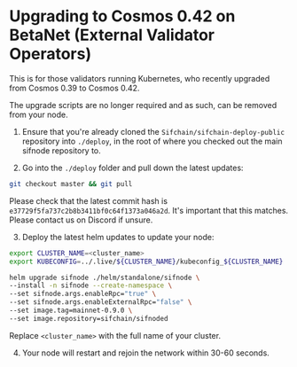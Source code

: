# Upgrading to Cosmos 0.42 on BetaNet (External Validator Operators)

This is for those validators running Kubernetes, who recently upgraded from Cosmos 0.39 to Cosmos 0.42.

The upgrade scripts are no longer required and as such, can be removed from your node.

1. Ensure that you're already cloned the `Sifchain/sifchain-deploy-public` repository into `./deploy`, in the root of where you checked out the main sifnode repository to.

2. Go into the `./deploy` folder and pull down the latest updates:

```bash
git checkout master && git pull
```

Please check that the latest commit hash is `e37729f5fa737c2b8b3411bf0c64f1373a046a2d`. It's important that this matches. Please contact us on Discord if unsure.

3. Deploy the latest helm updates to update your node:

```bash
export CLUSTER_NAME=<cluster_name>
export KUBECONFIG=../.live/${CLUSTER_NAME}/kubeconfig_${CLUSTER_NAME}

helm upgrade sifnode ./helm/standalone/sifnode \
--install -n sifnode --create-namespace \
--set sifnode.args.enableRpc="true" \
--set sifnode.args.enableExternalRpc="false" \
--set image.tag=mainnet-0.9.0 \
--set image.repository=sifchain/sifnoded
```

Replace `<cluster_name>` with the full name of your cluster.

4. Your node will restart and rejoin the network within 30-60 seconds.
